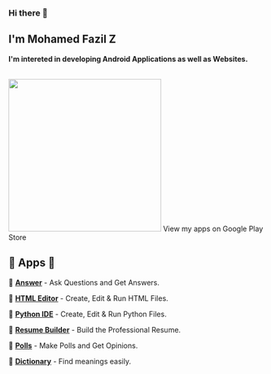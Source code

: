 ### Hi there 👋
## I'm Mohamed Fazil Z
<b>I'm intereted in developing Android Applications as well as Websites.</b>

<br />
<img src="https://lh3.googleusercontent.com/k-2BsI5KgLC2JxQd2rFA-3RHg8-tvoXjinZFNvZLnGlbcxR8xkVM9GW3tqBK5xbTSJKr3-Ei2SVuDoAuYaR3-AL5DVlV5vNj10d6x-604UYNa0sfGEU=s0" style="width:300px" /> View my apps on Google Play Store

<br />

## 🌟 Apps 🌟
💫 <b><a href="https://play.google.com/store/apps/details?id=com.fazil.answer">Answer</a></b> -
Ask Questions and Get Answers.
<br />

💫 <b><a href="https://play.google.com/store/apps/details?id=com.fazil.htmleditor">HTML Editor</a></b> -
Create, Edit & Run HTML Files.
<br />

💫 <b><a href="https://play.google.com/store/apps/details?id=com.fazil.pythonide">Python IDE</a></b> -
Create, Edit & Run Python Files.
<br />

💫 <b><a href="https://play.google.com/store/apps/details?id=app.fazil.resumebuilder">Resume Builder</a></b> -
Build the Professional Resume.
<br />

💫 <b><a href="https://play.google.com/store/apps/details?id=com.fazil.mypolls">Polls</a></b> -
Make Polls and Get Opinions.
<br />

💫 <b><a href="https://play.google.com/store/apps/details?id=com.fazil.dictionary">Dictionary</a></b> -
Find meanings easily.
<br />
